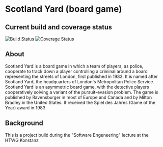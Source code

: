 # Scotland Yard (board game)

## Current build and coverage status

[![Build Status](https://travis-ci.org/tim-koehler/ScotlandYard.svg?branch=master)](https://travis-ci.org/tim-koehler/ScotlandYard)
[![Coverage Status](https://coveralls.io/repos/github/tim-koehler/ScotlandYard/badge.svg?branch=master)](https://coveralls.io/github/tim-koehler/ScotlandYard?branch=master)

## About

Scotland Yard is a board game in which a team of players, as police, cooperate to track down a player controlling a criminal around a board representing the streets of London, first published in 1983. It is named after Scotland Yard, the headquarters of London's Metropolitan Police Service. Scotland Yard is an asymmetric board game, with the detective players cooperatively solving a variant of the pursuit-evasion problem. The game is published by Ravensburger in most of Europe and Canada and by Milton Bradley in the United States. It received the Spiel des Jahres (Game of the Year) award in 1983.
## Background

This is a project build during the "Software Engeneering" lecture at the HTWG Konstanz
